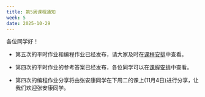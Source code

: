 ```yaml
---
title: 第5周课程通知
week: 5
date: 2025-10-29
---
```


各位同学好！

- 第五次的平时作业和编程作业已经发布，请大家及时在[课程安排](../schedule)中查看。

- 第四次的平时作业的参考答案已经发布，各位同学可以在[课程安排](../schedule)中查看。

- 第四次的编程作业分享将由张安康同学在下周二的课上(11月4日)进行分享，让我们欢迎张安康同学。
  


